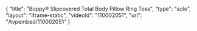 {
    "title": "Boppy&reg; Slipcovered Total Body Pillow Ring Toss",
    "type": "solo",
    "layout": "iframe-static",
    "videoId": "110002051",
    "url": "\/tvpembed\/110002051"
}